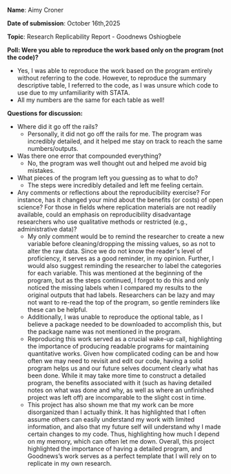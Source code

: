 **Name**: Aimy Croner

**Date of submission**: October 16th,2025

**Topic**: Research Replicability Report \- Goodnews Oshiogbele

**Poll: Were you able to reproduce the work based only on the program (not the code)?**

* Yes, I was able to reproduce the work based on the program entirely without referring to the code. However, to reproduce the summary descriptive table, I referred to the code, as I was unsure which code to use due to my unfamiliarity with STATA.   
* All my numbers are the same for each table as well\!

**Questions for discussion:**

* Where did it go off the rails?  
  * Personally, it did not go off the rails for me. The program was incredibly detailed, and it helped me stay on track to reach the same numbers/outputs.  
* Was there one error that compounded everything?   
  * No, the program was well thought out and helped me avoid big mistakes.   
* What pieces of the program left you guessing as to what to do?  
  * The steps were incredibly detailed and left me feeling certain.  
* Any comments or reflections about the reproducibility exercise? For instance, has it changed your mind about the benefits (or costs) of open science? For those in fields where replication materials are not readily available, could an emphasis on reproducibility disadvantage researchers who use qualitative methods or restricted (e.g., administrative data)?   
  * My only comment would be to remind the researcher to create a new variable before cleaning/dropping the missing values, so as not to alter the raw data. Since we do not know the reader's level of proficiency, it serves as a good reminder, in my opinion. Further, I would also suggest reminding the researcher to label the categories for each variable. This was mentioned at the beginning of the program, but as the steps continued, I forgot to do this and only noticed the missing labels when I compared my results to the original outputs that had labels. Researchers can be lazy and may not want to re-read the top of the program, so gentle reminders like these can be helpful.   
  * Additionally, I was unable to reproduce the optional table, as I believe a package needed to be downloaded to accomplish this, but the package name was not mentioned in the program.   
  * Reproducing this work served as a crucial wake-up call, highlighting the importance of producing readable programs for maintaining quantitative works. Given how complicated coding can be and how often we may need to revisit and edit our code, having a solid program helps us and our future selves document clearly what has been done. While it may take more time to construct a detailed program, the benefits associated with it (such as having detailed notes on what was done and why, as well as where an unfinished project was left off) are incomparable to the slight cost in time.  
  * This project has also shown me that my work can be more disorganized than I actually think. It has highlighted that I often assume others can easily understand my work with limited information, and also that my future self will understand why I made certain changes to my code. Thus, highlighting how much I depend on my memory, which can often let me down. Overall, this project highlighted the importance of having a detailed program, and Goodnews’s work serves as a perfect template that I will rely on to replicate in my own research. 

